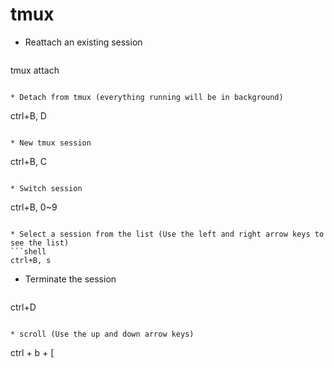 # tmux

* Reattach an existing session
  ```shell
tmux attach 
  ```

* Detach from tmux (everything running will be in background)
  ```
ctrl+B, D
  ```

* New tmux session
  ```
ctrl+B, C 
  ```

* Switch session
  ```
ctrl+B, 0~9
  ```

* Select a session from the list (Use the left and right arrow keys to see the list)
  ```shell
ctrl+B, s
  ```

* Terminate the session
  ```
ctrl+D
  ```

* scroll (Use the up and down arrow keys)
  ```
ctrl + b + [
  ```

